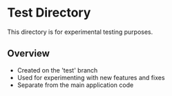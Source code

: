 # Test Directory

This directory is for experimental testing purposes.

## Overview

- Created on the 'test' branch
- Used for experimenting with new features and fixes
- Separate from the main application code 